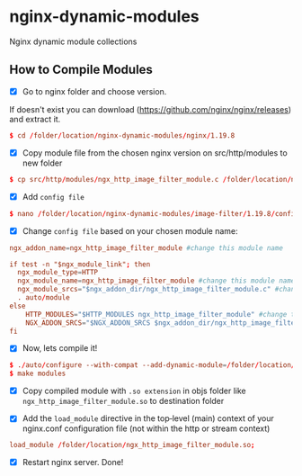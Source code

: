 # nginx-dynamic-modules
Nginx dynamic module collections

## How to Compile Modules
- [x] Go to nginx folder and choose version.

If doesn't exist you can download (https://github.com/nginx/nginx/releases) and extract it.
```conf
$ cd /folder/location/nginx-dynamic-modules/nginx/1.19.8
```

- [x] Copy module file from the chosen nginx version on src/http/modules to new folder
```conf
$ cp src/http/modules/ngx_http_image_filter_module.c /folder/location/nginx-dynamic-modules/image-filter/1.19.8/ngx_http_image_filter_module.c
```

- [x] Add `config file`
```conf
$ nano /folder/location/nginx-dynamic-modules/image-filter/1.19.8/config
```

- [x] Change `config file` based on your chosen module name:
```conf
ngx_addon_name=ngx_http_image_filter_module #change this module name

if test -n "$ngx_module_link"; then
  ngx_module_type=HTTP
  ngx_module_name=ngx_http_image_filter_module #change this module name
  ngx_module_srcs="$ngx_addon_dir/ngx_http_image_filter_module.c" #change this module file
  . auto/module
else
	HTTP_MODULES="$HTTP_MODULES ngx_http_image_filter_module" #change this module name
	NGX_ADDON_SRCS="$NGX_ADDON_SRCS $ngx_addon_dir/ngx_http_image_filter_module.c" #change this module file
fi
```

- [x] Now, lets compile it!
```conf
$ ./auto/configure --with-compat --add-dynamic-module=/folder/location/nginx-dynamic-modules/image-filter/1.19.8
$ make modules
```

- [x] Copy compiled module with `.so extension` in objs folder like `ngx_http_image_filter_module.so` to destination folder

- [x] Add the `load_module` directive in the top‑level (main) context of your nginx.conf configuration file (not within the http or stream context)
```conf
load_module /folder/location/ngx_http_image_filter_module.so;
```

- [x] Restart nginx server. Done!
